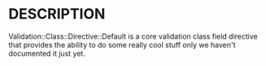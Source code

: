 # DESCRIPTION

Validation::Class::Directive::Default is a core validation class field directive
that provides the ability to do some really cool stuff only we haven't
documented it just yet.
